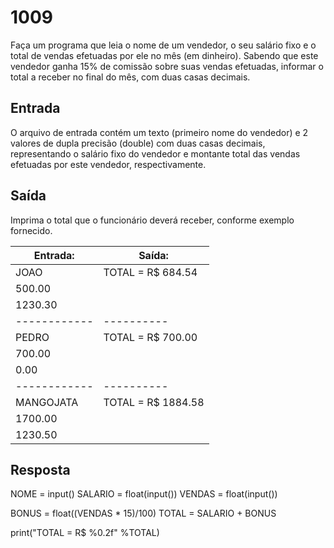 # 1009
Faça um programa que leia o nome de um vendedor, o seu salário fixo e o total de vendas efetuadas por ele no mês (em dinheiro). Sabendo que este vendedor ganha 15% de comissão sobre suas vendas efetuadas, informar o total a receber no final do mês, com duas casas decimais.

## Entrada
O arquivo de entrada contém um texto (primeiro nome do vendedor) e 2 valores de dupla precisão (double) com duas casas decimais, representando o salário fixo do vendedor e montante total das vendas efetuadas por este vendedor, respectivamente.

## Saída
Imprima o total que o funcionário deverá receber, conforme exemplo fornecido.

**Entrada:**|**Saída:**
------------|----------
JOAO|TOTAL = R$ 684.54
500.00|
1230.30|
------------|----------
PEDRO|TOTAL = R$ 700.00
700.00|
0.00|
------------|----------
MANGOJATA|TOTAL = R$ 1884.58
1700.00|
1230.50|

## Resposta
NOME = input()
SALARIO = float(input())
VENDAS = float(input())

BONUS = float((VENDAS * 15)/100)
TOTAL = SALARIO + BONUS

print("TOTAL = R$ %0.2f" %TOTAL)
